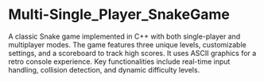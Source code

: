 # Multi-Single_Player_SnakeGame
A classic Snake game implemented in C++ with both single-player and multiplayer modes. The game features three unique levels, customizable settings, and a scoreboard to track high scores. It uses ASCII graphics for a retro console experience. Key functionalities include real-time input handling, collision detection, and dynamic difficulty levels.
